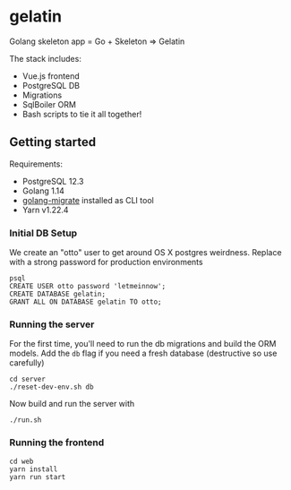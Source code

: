 # gelatin

Golang skeleton app = Go + Skeleton => Gelatin

The stack includes:
- Vue.js frontend
- PostgreSQL DB
- Migrations
- SqlBoiler ORM
- Bash scripts to tie it all together!

## Getting started

Requirements:

- PostgreSQL 12.3
- Golang 1.14
- [golang-migrate](https://github.com/golang-migrate/migrate/tree/master/cmd/migrate) installed as CLI tool
- Yarn v1.22.4


### Initial DB Setup

We create an "otto" user to get around OS X postgres weirdness. Replace with a strong password for production environments
```
psql
CREATE USER otto password 'letmeinnow';
CREATE DATABASE gelatin;
GRANT ALL ON DATABASE gelatin TO otto;
```

### Running the server

For the first time, you'll need to run the db migrations and build the ORM models. Add the `db` flag if you need a fresh database (destructive so use carefully)
```
cd server
./reset-dev-env.sh db
```

Now build and run the server with
```
./run.sh
```

### Running the frontend

```
cd web
yarn install
yarn run start
```

